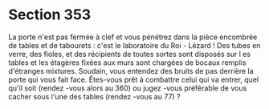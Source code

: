 # Section 353

La porte n'est pas fermée à clef et vous pénétrez dans la pièce
encombrée de tables et de tabourets : c'est le laboratoire du Roi -
Lézard ! Des tubes en verre, des fioles, et des récipients de toutes
sortes sont disposés sur l es tables et les étagères fixées aux murs
sont chargées de bocaux remplis d'étranges mixtures. Soudain,
vous entendez des bruits de pas derrière la porte qui vous fait face.
Êtes-vous prêt à combattre celui qui va entrer, quel qu'il soit
(rendez -vous alors  au 360) ou jugez -vous préférable de vous
cacher sous l'une des tables (rendez -vous au  77) ?